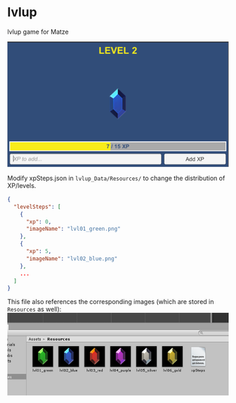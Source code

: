 # lvlup
lvlup game for Matze

![](Docs/screenshot.png)

Modify xpSteps.json in ```lvlup_Data/Resources/``` to change the distribution of XP/levels.
```json
{
  "levelSteps": [
    {
      "xp": 0,
      "imageName": "lvl01_green.png"
    },
    {
      "xp": 5,
      "imageName": "lvl02_blue.png"
    },
    ...
  ]
}
```

This file also references the corresponding images (which are stored in ```Resources``` as well):
![](Docs/resourceImages.png)
